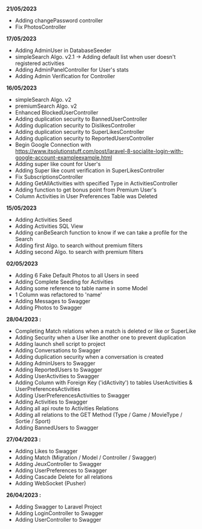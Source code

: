 **21/05/2023**
- Adding changePassword controller
- Fix PhotosController

**17/05/2023**
- Adding AdminUser in DatabaseSeeder
- simpleSearch Algo. v2.1 -> Adding default list when user doesn't registered activities
- Adding AdminPanelController for User's stats
- Adding Admin Verification for Controller

**16/05/2023**
- simpleSearch Algo. v2
- premiumSearch Algo. v2
- Enhanced BlockedUserController 
- Adding duplication security to BannedUserController
- Adding duplication security to DislikesController
- Adding duplication security to SuperLikesController
- Adding duplication security to ReportedUsersController
- Begin Google Connection with https://www.itsolutionstuff.com/post/laravel-8-socialite-login-with-google-account-exampleexample.html
- Adding super like count for User's
- Adding Super like count verification in SuperLikesController
- Fix SubscriptionsController
- Adding GetAllActivities with specified Type in ActivitiesController
- Adding function to get bonus point from Premium User's
- Column Activities in User Preferences Table was Deleted

**15/05/2023**
- Adding Activities Seed
- Adding Activities SQL View
- Adding canBeSearch function to know if we can take a profile for the Search
- Adding first Algo. to search without premium filters
- Adding second Algo. to search with premium filters

**02/05/2023**
* Adding 6 Fake Default Photos to all Users in seed
* Adding Complete Seeding for Activities
* Adding some reference to table name in some Model
* 1 Column was refactored to 'name'
* Adding Messages to Swagger
* Adding Photos to Swagger

**28/04/2023 :**
* Completing Match relations when a match is deleted or like or SuperLike
* Adding Security when a User like another one to prevent duplication
* Adding launch shell script to project
* Adding Conversations to Swagger
* Adding duplication security when a conversation is created
* Adding AdminUsers to Swagger
* Adding ReportedUsers to Swagger
* Adding UserActivities to Swagger
* Adding Column with Foreign Key ('idActivity') to tables UserActivities & UserPreferencesActivities
* Adding UserPreferencesActivities to Swagger
* Adding Activities to Swagger
* Adding all api route to Activities Relations
* Adding all relations to the GET Method (Type / Game / MovieType / Sortie / Sport)
* Adding BannedUsers to Swagger

**27/04/2023 :**

* Adding Likes to Swagger
* Adding Match (Migration / Model / Controller / Swagger)
* Adding JeuxController to Swagger
* Adding UserPreferences to Swagger
* Adding Cascade Delete for all relations
* Adding WebSocket (Pusher)

**26/04/2023 :**

* Adding Swagger to Laravel Project
* Adding LoginController to Swagger
* Adding UserController to Swagger
